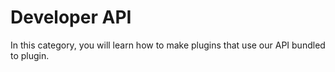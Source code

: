 # Developer API
In this category, you will learn how to make plugins that use our API bundled to plugin.
